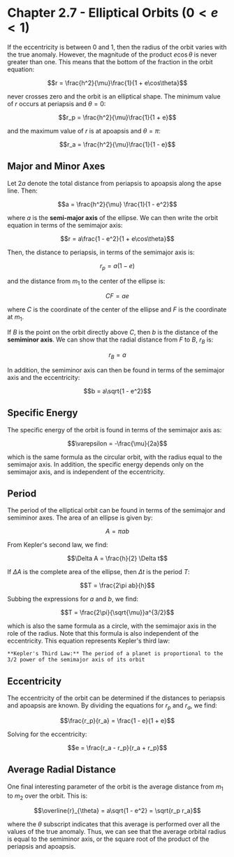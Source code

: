 # Chapter 2.7 - Elliptical Orbits ($0 < e < 1$)

If the eccentricity is between 0 and 1, then the radius of the orbit varies with the true anomaly. However, the magnitude of the product $e \cos\theta$ is never greater than one. This means that the bottom of the fraction in the orbit equation:

$$r = \frac{h^2}{\mu}\frac{1}{1 + e\cos\theta}$$

never crosses zero and the orbit is an elliptical shape. The minimum value of $r$ occurs at periapsis and $\theta = 0$:

$$r_p = \frac{h^2}{\mu}\frac{1}{1 + e}$$

and the maximum value of $r$ is at apoapsis and $\theta = \pi$:

$$r_a = \frac{h^2}{\mu}\frac{1}{1 - e}$$

## Major and Minor Axes

Let $2a$ denote the total distance from periapsis to apoapsis along the apse line. Then:

$$a = \frac{h^2}{\mu} \frac{1}{1 - e^2}$$

where $a$ is the **semi-major axis** of the ellipse. We can then write the orbit equation in terms of the semimajor axis:

$$r = a\frac{1 - e^2}{1 + e\cos\theta}$$

Then, the distance to periapsis, in terms of the semimajor axis is:

$$r_p = a\left(1 - e\right)$$

and the distance from $m_1$ to the center of the ellipse is:

$$CF = ae$$

where $C$ is the coordinate of the center of the ellipse and $F$ is the coordinate at $m_1$.

If $B$ is the point on the orbit directly above $C$, then $b$ is the distance of the **semiminor axis**. We can show that the radial distance from $F$ to $B$, $r_B$ is:

$$r_B = a$$

In addition, the semiminor axis can then be found in terms of the semimajor axis and the eccentricity:

$$b = a\sqrt{1 - e^2}$$

## Specific Energy

The specific energy of the orbit is found in terms of the semimajor axis as:

$$\varepsilon = -\frac{\mu}{2a}$$

which is the same formula as the circular orbit, with the radius equal to the semimajor axis. In addition, the specific energy depends only on the semimajor axis, and is independent of the eccentricity.

## Period

The period of the elliptical orbit can be found in terms of the semimajor and semiminor axes. The area of an ellipse is given by:

$$A = \pi a b$$

From Kepler's second law, we find:

$$\Delta A = \frac{h}{2} \Delta t$$

If $\Delta A$ is the complete area of the ellipse, then $\Delta t$ is the period $T$:

$$T = \frac{2\pi ab}{h}$$

Subbing the expressions for $a$ and $b$, we find:

$$T = \frac{2\pi}{\sqrt{\mu}}a^{3/2}$$

which is also the same formula as a circle, with the semimajor axis in the role of the radius. Note that this formula is also independent of the eccentricity. This equation represents Kepler's third law:

```{note}
**Kepler's Third Law:** The period of a planet is proportional to the 3/2 power of the semimajor axis of its orbit
```

## Eccentricity

The eccentricity of the orbit can be determined if the distances to periapsis and apoapsis are known. By dividing the equations for $r_p$ and $r_a$, we find:

$$\frac{r_p}{r_a} = \frac{1 - e}{1 + e}$$

Solving for the eccentricity:

$$e = \frac{r_a - r_p}{r_a + r_p}$$

## Average Radial Distance

One final interesting parameter of the orbit is the average distance from $m_1$ to $m_2$ over the orbit. This is:

$$\overline{r}_{\theta} = a\sqrt{1 - e^2} = \sqrt{r_p r_a}$$

where the $\theta$ subscript indicates that this average is performed over all the values of the true anomaly. Thus, we can see that the average orbital radius is equal to the semiminor axis, or the square root of the product of the periapsis and apoapsis.
